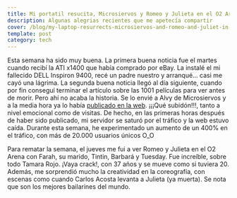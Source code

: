 ```yaml
---
title: Mi portatil resucita, Microsiervos y Romeo y Julieta en el O2 Arena
description: Algunas alegrias recientes que me apetecía compartir
cover: /blog/my-laptop-resurrects-microsiervos-and-romeo-and-juliet-in-the-o2-arena/images/romeoJuliet_1924249i_kd5wus.jpg
template: post
category: tech
---
```


Esta semana ha sido muy buena. La primera buena noticia fue el martes cuando recibí la ATI x1400 que había comprado por eBay. La instalé el mi fallecido DELL Inspiron 9400, recé un padre nuestro y arranqué… casi me cayó una lágrima. La segunda buena noticia llegó al día siguiente, cuando por fin conseguí terminar el artículo sobre las 1001 películas para ver antes de morir. Pero ahí no acaba la historia. Se lo envié a Alvy de Microsiervos y a la media hora ya lo había [publicado en la web](http://www.microsiervos.com/archivo/peliculas-tv/1001-peliculas-ver.html). ¡¡¡Qué subidón!!!, tanto a nivel emocional como de visitas. De hecho, en las primeras horas después de haber sido publicado, mi servidor se saturó por el tráfico y la web estuvo caída. Durante esta semana, he experimentado un aumento de un 400% en el tráfico, con más de 20.000 usuarios únicos O_O

Para rematar la semana, el jueves me fui a ver Romeo y Julieta en el O2 Arena con Farah, su marido, Tintin, Barbará y Tuesday. Fue increíble, sobre todo Tamara Rojo. ¡Vaya crack!, con 37 años y se mueve como si tuviera 20. Además, me sorprendió mucho la creatividad en la coreografía, con escenas como cuando Carlos Acosta levanta a Julieta (ya muerta). Se nota que son los mejores bailarines del mundo.
